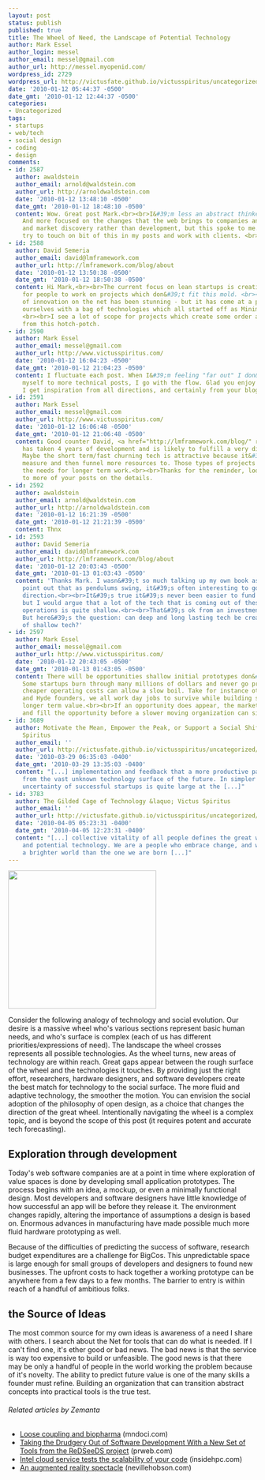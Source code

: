 ```yaml
---
layout: post
status: publish
published: true
title: The Wheel of Need, the Landscape of Potential Technology
author: Mark Essel
author_login: messel
author_email: messel@gmail.com
author_url: http://messel.myopenid.com/
wordpress_id: 2729
wordpress_url: http://victusfate.github.io/victusspiritus/uncategorized/2010/01/12/the-wheel-of-need-the-landscape-of-potential-technology/
date: '2010-01-12 05:44:37 -0500'
date_gmt: '2010-01-12 12:44:37 -0500'
categories:
- Uncategorized
tags:
- startups
- web/tech
- social design
- coding
- design
comments:
- id: 2587
  author: awaldstein
  author_email: arnold@waldstein.com
  author_url: http://arnoldwaldstein.com
  date: '2010-01-12 13:48:10 -0500'
  date_gmt: '2010-01-12 18:48:10 -0500'
  content: Wow. Great post Mark.<br><br>I&#39;m less an abstract thinker than you.
    And more focused on the changes that the web brings to companies and rollouts
    and market discovery rather than development, but this spoke to me.<br><br>I actually
    try to touch on bit of this in my posts and work with clients. <br><br>Thnx
- id: 2588
  author: David Semeria
  author_email: david@lmframework.com
  author_url: http://lmframework.com/blog/about
  date: '2010-01-12 13:50:38 -0500'
  date_gmt: '2010-01-12 18:50:38 -0500'
  content: Hi Mark,<br><br>The current focus on lean startups is creating an opportunity
    for people to work on projects which don&#39;t fit this mold. <br><br>The pace
    of innovation on the net has been stunning - but it has come at a price. We find
    ourselves with a bag of technologies which all started off as Minimum Viable Products.
    <br><br>I see a lot of scope for projects which create some order and visibility
    from this hotch-potch.
- id: 2590
  author: Mark Essel
  author_email: messel@gmail.com
  author_url: http://www.victusspiritus.com/
  date: '2010-01-12 16:04:23 -0500'
  date_gmt: '2010-01-12 21:04:23 -0500'
  content: I fluctuate each post. When I&#39;m feeling "far out" I don&#39;t restrain
    myself to more technical posts, I go with the flow. Glad you enjoy the mix Arnold.
    I get inspiration from all directions, and certainly from your blog.
- id: 2591
  author: Mark Essel
  author_email: messel@gmail.com
  author_url: http://www.victusspiritus.com/
  date: '2010-01-12 16:06:48 -0500'
  date_gmt: '2010-01-12 21:06:48 -0500'
  content: Good counter David, <a href="http://lmframework.com/blog/" rel="nofollow">LMFramework</a>
    has taken 4 years of development and is likely to fulfill a very different need.
    Maybe the short term/fast churning tech is attractive because it&#39;s fast to
    measure and then funnel more resources to. Those types of projects don&#39;t negate
    the needs for longer term work.<br><br>Thanks for the reminder, looking forward
    to more of your posts on the details.
- id: 2592
  author: awaldstein
  author_email: arnold@waldstein.com
  author_url: http://arnoldwaldstein.com
  date: '2010-01-12 16:21:39 -0500'
  date_gmt: '2010-01-12 21:21:39 -0500'
  content: Thnx
- id: 2593
  author: David Semeria
  author_email: david@lmframework.com
  author_url: http://lmframework.com/blog/about
  date: '2010-01-12 20:03:43 -0500'
  date_gmt: '2010-01-13 01:03:43 -0500'
  content: 'Thanks Mark. I wasn&#39;t so much talking up my own book as trying to
    point out that as pendulums swing, it&#39;s often interesting to go in the opposite
    direction.<br><br>It&#39;s true it&#39;s never been easier to fund a startup,
    but I would argue that a lot of the tech that is coming out of these shoestring
    operations is quite shallow.<br><br>That&#39;s ok from an investment perspective.
    But here&#39;s the question: can deep and long lasting tech be created from lots
    of shallow tech?'
- id: 2597
  author: Mark Essel
  author_email: messel@gmail.com
  author_url: http://www.victusspiritus.com/
  date: '2010-01-12 20:43:05 -0500'
  date_gmt: '2010-01-13 01:43:05 -0500'
  content: There will be opportunities shallow initial prototypes don&#39;t uncover.
    Some startups burn through many millions of dollars and never go profitable. But
    cheaper operating costs can allow a slow boil. Take for instance other Jekyll
    and Hyde founders, we all work day jobs to survive while building something of
    longer term value.<br><br>If an opportunity does appear, the market may converge
    and fill the opportunity before a slower moving organization can sieze the moment.
- id: 3689
  author: Motivate the Mean, Empower the Peak, or Support a Social Shift &raquo; Victus
    Spiritus
  author_email: ''
  author_url: http://victusfate.github.io/victusspiritus/uncategorized/2010/03/29/motivate-the-mean-empower-the-peak-or-support-a-social-shift/
  date: '2010-03-29 06:35:03 -0400'
  date_gmt: '2010-03-29 13:35:03 -0400'
  content: "[...] implementation and feedback that a more productive path can be selected
    from the vast unknown technology surface of the future. In simpler terms, the
    uncertainty of successful startups is quite large at the [...]"
- id: 3783
  author: The Gilded Cage of Technology &laquo; Victus Spiritus
  author_email: ''
  author_url: http://victusfate.github.io/victusspiritus/uncategorized/2010/04/05/the-gilded-cage-of-technology/
  date: '2010-04-05 05:23:31 -0400'
  date_gmt: '2010-04-05 12:23:31 -0400'
  content: "[...] collective vitality of all people defines the great wheel of need
    and potential technology. We are a people who embrace change, and work to manifest
    a brighter world than the one we are born [...]"
---
```

<p><a href="http://www.stuckincustoms.com"><img class="alignnone size-full wp-image-364" src="{{ site.url }}/assets/2010/01/l_308_288_1BD1534D-F188-4CEA-8011-890F091C29FF.jpeg" alt="" width="300" height="280" /></a></p>
<p>Consider the following analogy of technology and social evolution. Our desire is a massive wheel who's various sections represent basic human needs, and who's surface is complex (each of us has different priorities/expressions of need). The landscape the wheel crosses represents all possible technologies. As the wheel turns, new areas of technology are within reach. Great gaps appear between the rough surface of the wheel and the technologies it touches. By providing just the right effort, researchers, hardware designers, and software developers create the best match for technology to the social surface. The more fluid and adaptive technology, the smoother the motion. You can envision the social adoption of the philosophy of open design, as a choice that changes the direction of the great wheel. Intentionally navigating the wheel is a complex topic, and is beyond the scope of this post (it requires potent and accurate tech forecasting).</p>
<h2>Exploration through development</h2>
<p>Today's web software companies are at a point in time where exploration of value spaces is done by developing small application prototypes. The process begins with an idea, a mockup, or even a minimally functional design. Most developers and software designers have little knowledge of how successful an app will be before they release it. The environment changes rapidly, altering the importance of assumptions a design is based on. Enormous advances in manufacturing have made possible much more fluid hardware prototyping as well.</p>
<p>Because of the difficulties of predicting the success of software, research budget expenditures are a challenge for BigCos.  This unpredictable space is large enough for small groups of developers and designers to found new businesses. The upfront costs to hack together a working prototype can be anywhere from a few days to a few months. The barrier to entry is within reach of a handful of ambitious folks.</p>
<h2>the Source of Ideas</h2>
<p>The most common source for my own ideas is awareness of a need I share with others. I search about the Net for tools that can do what is needed. If I can't find one, it's ether good or bad news. The bad news is that the service is way too expensive to build or unfeasible. The good news is that there may be only a handful of people in the world working the problem because of it's novelty. The ability to predict future value is one of the many skills a founder must refine. Building an organization that can transition abstract concepts into practical tools is the true test.</p>
<h6 class="zemanta-related-title" style="font-size: 1em;">Related articles by Zemanta</h6>
<ul class="zemanta-article-ul">
<li class="zemanta-article-ul-li"><a href="http://mndoci.com/2009/10/13/loose-coupling-and-biopharma/">Loose coupling and biopharma</a> (mndoci.com)</li>
<li class="zemanta-article-ul-li"><a href="http://www.prweb.com/releases/2009/11/prweb3215144.htm">Taking the Drudgery Out of Software Development With a New Set of Tools from the ReDSeeDS project</a> (prweb.com)</li>
<li class="zemanta-article-ul-li"><a href="http://insidehpc.com/2009/11/20/intel-cloud-service-tests-the-scalability-of-your-code/">Intel cloud service tests the scalability of your code</a> (insidehpc.com)</li>
<li class="zemanta-article-ul-li"><a href="http://www.nevillehobson.com/2009/09/14/an-augmented-reality-spectacle/">An augmented reality spectacle</a> (nevillehobson.com)</li>
</ul>

